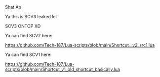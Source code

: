 Shat Ap

Ya this is SCV3 leaked lel

SCV3 ONTOP XD


Ya can find SCV2 here:

https://github.com/Tech-187/Lua-scripts/blob/main/Shortcut__v2_src1.lua

Ya can find SCV1 here:

https://github.com/Tech-187/Lua-scripts/blob/main/Shortcut_v1_old_shortcut_basically.lua
